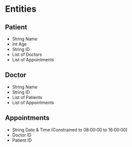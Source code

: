 # Entities
## Patient
- String Name
- Int Age
- String ID
- List of Doctors
- List of Appointments
  
## Doctor
- String Name
- String ID
- List of Patients
- List of Appointments

## Appointments
- String Date & Time (Constrained to 08:00:00 to 16:00:00)
- Doctor ID
- Patient ID
